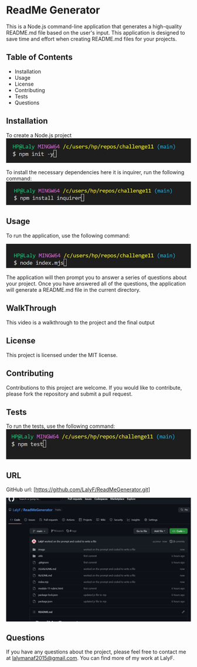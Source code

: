 # ReadMe Generator
This is a Node.js command-line application that generates a high-quality README.md file based on the user's input. This application is designed to save time and effort when creating README.md files for your projects.

## Table of Contents

+ Installation
+ Usage
+ License
+ Contributing
+ Tests
+ Questions


## Installation

To create a Node.js project
![This is an image](./image/init.jpg)

To install the necessary dependencies here it is inquirer, run the following command:
![This is an image](./image/install.jpg)


## Usage
To run the application, use the following command:

![This is an image](./image/run.jpg)

The application will then prompt you to answer a series of questions about your project. Once you have answered all of the questions, the application will generate a README.md file in the current directory.

## WalkThrough
This video is a walkthrough to the project and the final output


## License
This project is licensed under the MIT license.

## Contributing
Contributions to this project are welcome. If you would like to contribute, please fork the repository and submit a pull request.

## Tests
To run the tests, use the following command:
![This is an image](./image/test.jpg)

## URL

GitHub url: [https://github.com/LalyF/ReadMeGenerator.git]


![This is an image](./image/github.jpg)

## Questions
If you have any questions about the project, please feel free to contact me at lalymanaf2015@gmail.com. You can find more of my work at LalyF.


